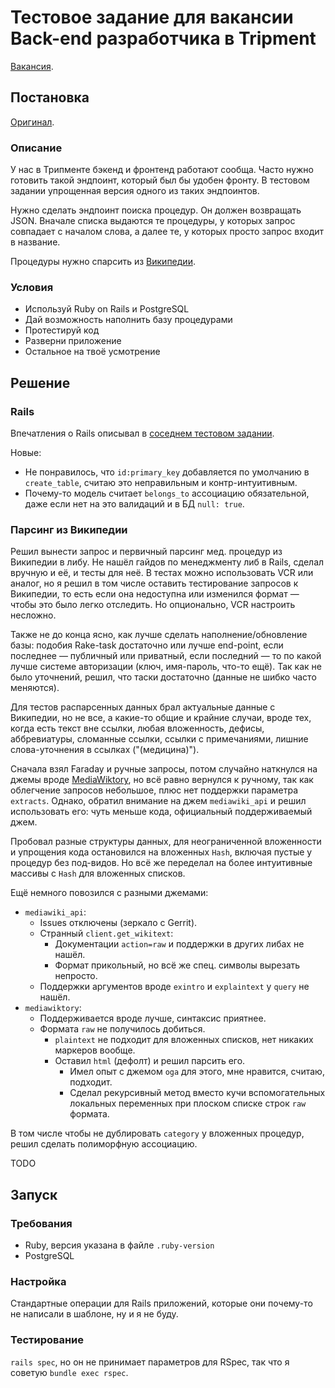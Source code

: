 # Тестовое задание для вакансии Back-end разработчика в Tripment

[Вакансия](https://career.habr.com/vacancies/1000059509).

## Постановка

[Оригинал](https://github.com/tripment/test-tasks/blob/326bc8d/tripment-backend/README.md).

### Описание

У нас в Трипменте бэкенд и фронтенд работают сообща.
Часто нужно готовить такой эндпоинт, который был бы удобен фронту.
В тестовом задании упрощенная версия одного из таких эндпоинтов.

Нужно сделать эндпоинт поиска процедур. Он должен возвращать JSON.
Вначале списка выдаются те процедуры, у которых запрос совпадает с началом слова,
а далее те, у которых просто запрос входит в название.

Процедуры нужно спарсить из [Википедии](https://en.wikipedia.org/wiki/Medical_procedure#List_of_medical_procedures).

### Условия

- Используй Ruby on Rails и PostgreSQL
- Дай возможность наполнить базу процедурами
- Протестируй код
- Разверни приложение
- Остальное на твоё усмотрение

## Решение

### Rails

Впечатления о Rails описывал в [соседнем тестовом задании](https://github.com/AlexWayfer/realy_job_test#rails).

Новые:

*   Не понравилось, что `id:primary_key` добавляется по умолчанию в `create_table`,
    считаю это неправильным и контр-интуитивным.
*   Почему-то модель считает `belongs_to` ассоциацию обязательной, даже если нет на это валидаций
    и в БД `null: true`.

### Парсинг из Википедии

Решил вынести запрос и первичный парсинг мед. процедур из Википедии в либу.
Не нашёл гайдов по менеджменту либ в Rails, сделал вручную и её, и тесты для неё.
В тестах можно использовать VCR или аналог, но я решил в том числе оставить тестирование запросов
к Википедии, то есть если она недоступна или изменился формат — чтобы это было легко отследить.
Но опционально, VCR настроить несложно.

Также не до конца ясно, как лучше сделать наполнение/обновление базы:
подобия Rake-task достаточно или лучше end-point, если последнее — публичный или приватный,
если последний — то по какой лучше системе авторизации (ключ, имя-пароль, что-то ещё).
Так как не было уточнений, решил, что таски достаточно (данные не шибко часто меняются).

Для тестов распарсенных данных брал актуальные данные с Википедии, но не все,
а какие-то общие и крайние случаи, вроде тех, когда есть текст вне ссылки, любая вложенность,
дефисы, аббревиатуры, сломанные ссылки, ссылки с примечаниями,
лишние слова-уточнения в ссылках ("(медицина)").

Сначала взял Faraday и ручные запросы, потом случайно наткнулся на джемы вроде
[MediaWiktory](https://github.com/molybdenum-99/mediawiktory), но всё равно вернулся к ручному,
так как облегчение запросов небольшое, плюс нет поддержки параметра `extracts`.
Однако, обратил внимание на джем `mediawiki_api` и решил использовать его:
чуть меньше кода, официальный поддерживаемый джем.

Пробовал разные структуры данных, для неограниченной вложенности и упрощения кода
остановился на вложенных `Hash`, включая пустые у процедур без под-видов.
Но всё же переделал на более интуитивные массивы с `Hash` для вложенных списков.

Ещё немного повозился с разными джемами:
*   `mediawiki_api`:
    *   Issues отключены (зеркало с Gerrit).
    *   Странный `client.get_wikitext`:
        *   Документации `action=raw` и поддержки в других либах не нашёл.
        *   Формат прикольный, но всё же спец. символы вырезать непросто.
    *   Поддержки аргументов вроде `exintro` и `explaintext` у `query` не нашёл.
*   `mediawiktory`:
    *   Поддерживается вроде лучше, синтаксис приятнее.
    *   Формата `raw` не получилось добиться.
        *   `plaintext` не подходит для вложенных списков, нет никаких маркеров вообще.
        *   Оставил `html` (дефолт) и решил парсить его.
            *   Имел опыт с джемом `oga` для этого, мне нравится, считаю, подходит.
            *   Сделал рекурсивный метод вместо кучи вспомогательных локальных переменных
                при плоском списке строк `raw` формата.

В том числе чтобы не дублировать `category` у вложенных процедур,
решил сделать полиморфную ассоциацию.

TODO

## Запуск

### Требования

*   Ruby, версия указана в файле `.ruby-version`
*   PostgreSQL

### Настройка

Стандартные операции для Rails приложений, которые они почему-то не написали в шаблоне,
ну и я не буду.

### Тестирование

`rails spec`, но он не принимает параметров для RSpec, так что я советую `bundle exec rspec`.
